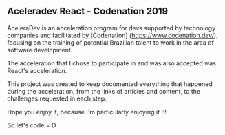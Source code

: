 ## Aceleradev React - Codenation 2019

AceleraDev is an acceleration program for devs supported by technology companies and facilitated by [Codenation] (https://www.codenation.dev/), focusing on the training of potential Brazilian talent to work in the area of software development. 

The acceleration that I chose to participate in and was also accepted was React's acceleration.

This project was created to keep documented everything that happened during the acceleration, from the links of articles and content, to the challenges requested in each step.

Hope you enjoy it, because I'm particularly enjoying it !!!

So let's code = D

